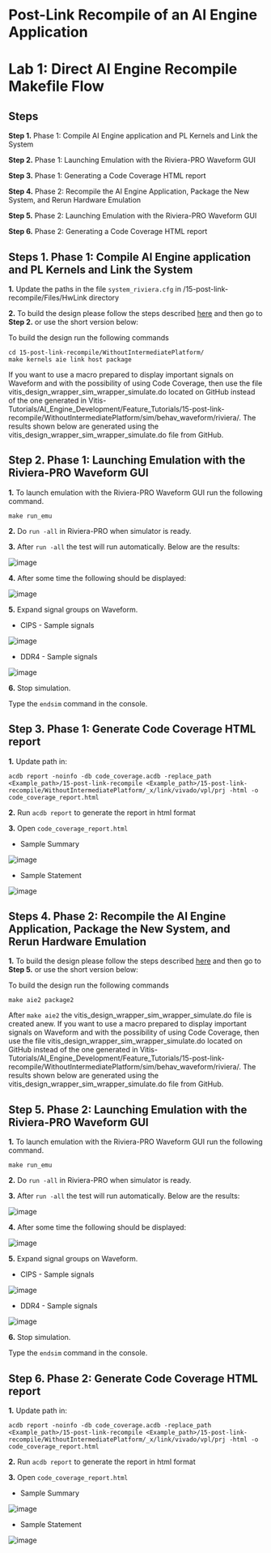# **Post-Link Recompile of an AI Engine Application**

# **Lab 1: Direct AI Engine Recompile Makefile Flow**

## **Steps**

**Step 1.** Phase 1: Compile AI Engine application and PL Kernels and Link the System

**Step 2.** Phase 1: Launching Emulation with the Riviera-PRO Waveform GUI

**Step 3.** Phase 1: Generating a Code Coverage HTML report

**Step 4.** Phase 2: Recompile the AI Engine Application, Package the New System, and Rerun Hardware Emulation

**Step 5.** Phase 2: Launching Emulation with the Riviera-PRO Waveform GUI

**Step 6.** Phase 2: Generating a Code Coverage HTML report

## **Steps 1.  Phase 1: Compile AI Engine application and PL Kernels and Link the System** 

  **1.** Update the paths in the file `system_riviera.cfg` in /15-post-link-recompile/Files/HwLink directory

  **2.** To build the design please follow the steps described [here](https://github.com/Xilinx/Vitis-Tutorials/blob/2022.1/AI_Engine_Development/Feature_Tutorials/15-post-link-recompile/DirectRecompileMakefile_Flow.md) and then go to **Step 2.** or use the short version below:

  To build the design run the following commands
  ```
  cd 15-post-link-recompile/WithoutIntermediatePlatform/
  make kernels aie link host package
  ```
  
  If you want to use a macro prepared to display important signals on Waveform and with the possibility of using Code Coverage, then use the file vitis_design_wrapper_sim_wrapper_simulate.do located on GitHub instead of the one generated in Vitis-Tutorials/AI_Engine_Development/Feature_Tutorials/15-post-link-recompile/WithoutIntermediatePlatform/sim/behav_waveform/riviera/. The results shown below are generated using the vitis_design_wrapper_sim_wrapper_simulate.do file from GitHub.

## **Step 2.** Phase 1: Launching Emulation with the Riviera-PRO Waveform GUI

  **1.** To launch emulation with the Riviera-PRO Waveform GUI run the following command.  

  `make run_emu`
  
  **2.** Do `run -all` in Riviera-PRO when simulator is ready.

  **3.** After `run -all` the test will run automatically. Below are the results: 

  ![image](https://github.com/maciejpasierbek/Riviera-PRO/assets/38097741/11c4ff92-5532-4a87-8037-63fd75d2a0b6)
  
  **4.** After some time the following should be displayed:

  ![image](https://github.com/maciejpasierbek/Riviera-PRO/assets/38097741/9706a16c-77d1-4c7b-aba1-9a30b2f7d597)

  **5.** Expand signal groups on Waveform.

  - CIPS - Sample signals

  ![image](https://github.com/maciejpasierbek/Riviera-PRO/assets/38097741/8ba1ac0a-426f-43b3-8615-7b892fe8d3aa)

  - DDR4 - Sample signals

  ![image](https://github.com/maciejpasierbek/Riviera-PRO/assets/38097741/7a7ab2c9-8471-4e48-a080-2215dbf4d13e)

  **6.** Stop simulation.

  Type the `endsim` command in the console.

## **Step 3.** Phase 1: Generate Code Coverage HTML report

  **1.** Update path in:
  
  `acdb report -noinfo -db code_coverage.acdb -replace_path <Example_path>/15-post-link-recompile <Example_path>/15-post-link-recompile/WithoutIntermediatePlatform/_x/link/vivado/vpl/prj -html -o code_coverage_report.html` 
  
  **2.** Run `acdb report` to generate the report in html format 
  
  **3.** Open `code_coverage_report.html`
  
  - Sample Summary
  
  ![image](https://github.com/maciejpasierbek/Riviera-PRO/assets/38097741/be1db294-20e3-4fdf-bf14-1b3c5d1cdbae)

  - Sample Statement

  ![image](https://github.com/maciejpasierbek/Riviera-PRO/assets/38097741/2f33c003-c366-4cdc-a8b2-b8f73b45b610)

## **Steps 4.  Phase 2: Recompile the AI Engine Application, Package the New System, and Rerun Hardware Emulation** 

  **1.** To build the design please follow the steps described [here](https://github.com/Xilinx/Vitis-Tutorials/blob/2022.1/AI_Engine_Development/Feature_Tutorials/15-post-link-recompile/DirectRecompileMakefile_Flow.md) and then go to **Step 5.** or use the short version below:

  To build the design run the following commands

  `make aie2 package2`
  
  After `make aie2` the vitis_design_wrapper_sim_wrapper_simulate.do file is created anew. If you want to use a macro prepared to display important signals on Waveform and with the possibility of using Code Coverage, then use the file vitis_design_wrapper_sim_wrapper_simulate.do located on GitHub instead of the one generated in Vitis-Tutorials/AI_Engine_Development/Feature_Tutorials/15-post-link-recompile/WithoutIntermediatePlatform/sim/behav_waveform/riviera/. The results shown below are generated using the vitis_design_wrapper_sim_wrapper_simulate.do file from GitHub.

## **Step 5.** Phase 2: Launching Emulation with the Riviera-PRO Waveform GUI

  **1.** To launch emulation with the Riviera-PRO Waveform GUI run the following command.  

  `make run_emu`
  
  **2.** Do `run -all` in Riviera-PRO when simulator is ready.

  **3.** After `run -all` the test will run automatically. Below are the results: 

  ![image](https://github.com/maciejpasierbek/Riviera-PRO/assets/38097741/f6a1f01f-fd3c-4950-8c6f-5c6c11b64e71)
  
  **4.** After some time the following should be displayed:

  ![image](https://github.com/maciejpasierbek/Riviera-PRO/assets/38097741/c2f04481-690f-4a0b-8279-65420e76bf7c)

  **5.** Expand signal groups on Waveform.

  - CIPS - Sample signals

  ![image](https://github.com/maciejpasierbek/Riviera-PRO/assets/38097741/6b0b0397-58e0-49f0-8650-5990884652b0)

  - DDR4 - Sample signals

  ![image](https://github.com/maciejpasierbek/Riviera-PRO/assets/38097741/d1f87460-5ac0-4722-8cf4-e7bb8b037536)

  **6.** Stop simulation.

  Type the `endsim` command in the console.

## **Step 6.** Phase 2: Generate Code Coverage HTML report

  **1.** Update path in:
  
  `acdb report -noinfo -db code_coverage.acdb -replace_path <Example_path>/15-post-link-recompile <Example_path>/15-post-link-recompile/WithoutIntermediatePlatform/_x/link/vivado/vpl/prj -html -o code_coverage_report.html` 
  
  **2.** Run `acdb report` to generate the report in html format 
  
  **3.** Open `code_coverage_report.html`
  
  - Sample Summary
  
  ![image](https://github.com/maciejpasierbek/Riviera-PRO/assets/38097741/50373940-c79d-45a9-b554-9ba23de578dd)

  - Sample Statement

  ![image](https://github.com/maciejpasierbek/Riviera-PRO/assets/38097741/a8ed9d29-30d2-4a6e-8646-027d9f69b7ba)
  




